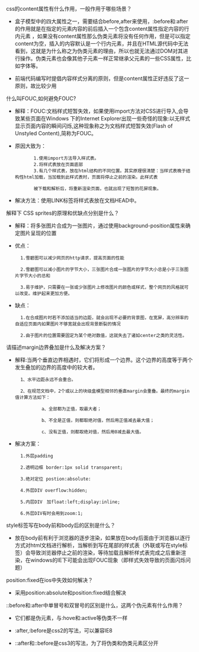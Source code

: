 css的content属性有什么作用，一般作用于哪些场景？

- 盒子模型中的四大属性之一，需要结合before,after来使用，:before和:after的作用就是在指定的元素内容的前后插入一个包含content属性指定内容的行内元素
，如果没有content属性那么伪类元素将没有任何作用，但是可以指定content为空，插入的内容默认是一个行内元素，并且在HTML源代码中无法看到，这就是为什么称之为伪类元素的理由，所以也就无法通过DOM对其进行操作。伪类元素也会像其他子元素一样正常继承父元素的一些CSS属性，比如字体等。

- 前端代码编写时提倡内容样式分离的原则，但是content属性正好违反了这一原则，故比较少用

什么叫FOUC,如何避免FOUC?

- 解释：FOUC:文档样式短暂失效，如果使用import方法对CSS进行导入,会导致某些页面在Windows 下的Internet Explorer出现一些奇怪的现象:以无样式显示页面内容的瞬间闪烁,这种现象称之为文档样式短暂失效(Flash of Unstyled Content),简称为FOUC。

- 原因大致为：

             1.使用import方法导入样式表。
             2.将样式表放在页面底部
             3.有几个样式表，放在html结构的不同位置。其实原理很清楚：当样式表晚于结构性html加载，当加载到此样式表时，页面将停止之前的渲染。此样式表
             
             被下载和解析后，将重新渲染页面，也就出现了短暂的花屏现象。

- 解决方法：使用LINK标签将样式表放在文档HEAD中。

解释下 CSS sprites的原理和优缺点分别是什么？

- 解释：将多张图片合成为一张图片，通过使用background-position属性来确定图片呈现的位置

- 优点：

        1.雪碧图可以减少网页的http请求，提高页面的性能

        2.雪碧图可以减小图片的字节大小，三张图片合成一张图片的字节大小总是小于三张图片字节大小的总和

        3.易于维护，只需要在一张或少张图片上修改图片的颜色或样式，整个网页的风格就可以改变。维护起来更加方便。

- 缺点：

        1.在合成图片时若不添加适当的边距，就会出现不必要的背景图，在宽屏，高分辨率的自适应页面内如果图片不够宽就会出现背景断裂的情况

        2.由于图片的位置需要固定为某个绝对数值，这就失去了诸如center之类的灵活性。 

请描述margin边界叠加是什么及解决方案？

- 解释:当两个垂直边界相遇时，它们将形成一个边界。这个边界的高度等于两个发生叠加的边界的高度中的较大者。

        1、水平边距永远不会重合。

        2、在规范文档中，2个或以上的块级盒模型相邻的垂直margin会重叠。最终的margin值计算方法如下：

                a、全部都为正值，取最大者； 

                b、不全是正值，则都取绝对值，然后用正值减去最大值；

                c、没有正值，则都取绝对值，然后用0减去最大值。 

- 解决方案：

        1.外层padding

        2.透明边框 border:1px solid transparent;

        3.绝对定位 postion:absolute:

        4.外层DIV overflow:hidden;

        5.内层DIV　加float:left;display:inline;

        6.外层DIV有时会用到zoom:1;

style标签写在body前和body后的区别是什么？

- 放在body前有利于浏览器的逐步渲染，如果放在body后面由于浏览器以逐行方式对html文档进行解析，当解析到写在尾部的样式表（外联或写在style标签）会导致浏览器停止之前的渲染，等待加载且解析样式表完成之后重新渲染，在windows的IE下可能会出现FOUC现象（即样式失效导致的页面闪烁问题）

position:fixed在ios中失效如何解决？

- 采用position:absolute和position:fixed结合解决

::before和:after中单冒号和双冒号的区别是什么，这两个伪元素有什么作用？

- 它们都是伪元素，与:hove和:active等伪类不一样

- :after,:before是css2的写法，可以兼容IE8

- ::after和::before是css3的写法，为了将伪类和伪类元素区分开